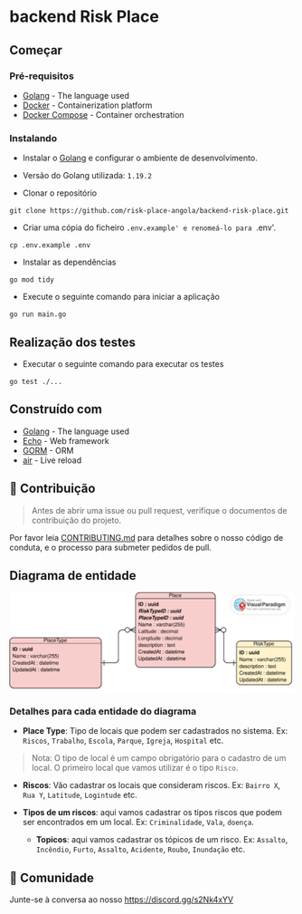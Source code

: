 # backend Risk Place

## Começar

### Pré-requisitos

* [Golang](https://golang.org/doc/install) - The language used
* [Docker](https://docs.docker.com/install/) - Containerization platform
* [Docker Compose](https://docs.docker.com/compose/install/) - Container orchestration

### Instalando

* Instalar o [Golang](https://golang.org/doc/install) e configurar o ambiente de desenvolvimento.

* Versão do Golang utilizada: `1.19.2`


* Clonar o repositório

```
git clone https://github.com/risk-place-angola/backend-risk-place.git
```

* Criar uma cópia do ficheiro `.env.example' e renomeá-lo para `.env'.

```
cp .env.example .env
```

* Instalar as dependências

```
go mod tidy
```

* Execute o seguinte comando para iniciar a aplicação

```
go run main.go
```

## Realização dos testes

* Executar o seguinte comando para executar os testes

```
go test ./...
```

## Construído com

* [Golang](https://golang.org/) - The language used
* [Echo](https://echo.labstack.com/) - Web framework
* [GORM](https://gorm.io/) - ORM
* [air](https://github.com/cosmtrek/air) - Live reload


## 🤝 Contribuição
> Antes de abrir uma issue ou pull request, verifique o documentos de contribuição do projeto.

Por favor leia [CONTRIBUTING.md](https://github.com/risk-place-angola/backend-risk-place/blob/main/CONTRIBUTING.md) 
para detalhes sobre o nosso código de conduta, e o processo para submeter pedidos de pull.

## Diagrama de entidade

![Diagrama de banco de dados](./docs/diagram/RiskPlaceEntityDiagram.vpd.svg)

### Detalhes para cada entidade do diagrama

* **Place Type**: Tipo de locais que podem ser cadastrados no sistema. Ex: `Riscos`, `Trabalho`, `Escola`, `Parque`, `Igreja`, `Hospital` etc.

> Nota: O tipo de local é um campo obrigatório para o cadastro de um local. O primeiro local que vamos utilizar é o tipo `Risco`.

* **Riscos**: Vão cadastrar os locais que consideram riscos. Ex: `Bairro X`, `Rua Y`, `Latitude`, `Logintude` etc.

* **Tipos de um riscos**: aqui vamos cadastrar os tipos riscos que podem ser encontrados em um local. Ex: `Criminalidade`, `Vala`, `doença`.
    * **Topicos**: aqui vamos cadastrar os tópicos de um risco. Ex: `Assalto`, `Incêndio`, `Furto`, `Assalto`, `Acidente`, `Roubo`, `Inundação` etc.
    
    
 ## 🍕 Comunidade
 
 Junte-se à conversa ao nosso https://discord.gg/s2Nk4xYV
